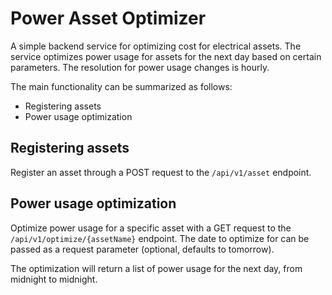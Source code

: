 # Power Asset Optimizer

A simple backend service for optimizing cost for electrical assets.
The service optimizes power usage for assets for the next day based on certain parameters.
The resolution for power usage changes is hourly. 

The main functionality can be summarized as follows:

- Registering assets
- Power usage optimization

## Registering assets

Register an asset through a POST request to the `/api/v1/asset` endpoint.

## Power usage optimization

Optimize power usage for a specific asset with a GET request to the `/api/v1/optimize/{assetName}` endpoint. The date to optimize for can be passed as a request parameter (optional, defaults to tomorrow).

The optimization will return a list of power usage for the next day, from midnight to midnight.
